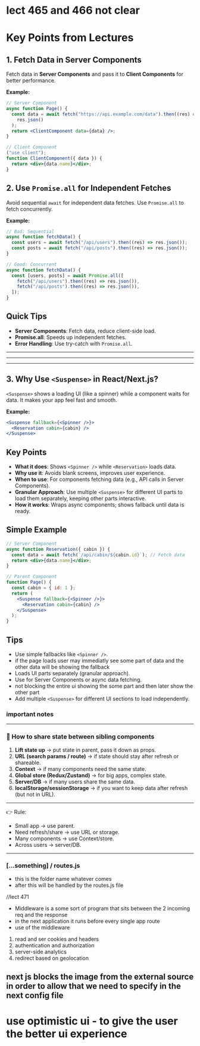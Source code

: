 # lect 465 and 466 not clear

# Key Points from Lectures

## 1. Fetch Data in Server Components

Fetch data in **Server Components** and pass it to **Client Components** for better performance.

**Example:**

```jsx
// Server Component
async function Page() {
  const data = await fetch("https://api.example.com/data").then((res) =>
    res.json()
  );
  return <ClientComponent data={data} />;
}

// Client Component
("use client");
function ClientComponent({ data }) {
  return <div>{data.name}</div>;
}
```

## 2. Use `Promise.all` for Independent Fetches

Avoid sequential `await` for independent data fetches. Use `Promise.all` to fetch concurrently.

**Example:**

```javascript
// Bad: Sequential
async function fetchData() {
  const users = await fetch("/api/users").then((res) => res.json());
  const posts = await fetch("/api/posts").then((res) => res.json());
}

// Good: Concurrent
async function fetchData() {
  const [users, posts] = await Promise.all([
    fetch("/api/users").then((res) => res.json()),
    fetch("/api/posts").then((res) => res.json()),
  ]);
}
```

## Quick Tips

- **Server Components**: Fetch data, reduce client-side load.
- **Promise.all**: Speeds up independent fetches.
- **Error Handling**: Use try-catch with `Promise.all`.

---

---

---

## 3. Why Use `<Suspense>` in React/Next.js?

`<Suspense>` shows a loading UI (like a spinner) while a component waits for data. It makes your app feel fast and smooth.

**Example:**

```jsx
<Suspense fallback={<Spinner />}>
  <Reservation cabin={cabin} />
</Suspense>
```

## Key Points

- **What it does**: Shows `<Spinner />` while `<Reservation>` loads data.
- **Why use it**: Avoids blank screens, improves user experience.
- **When to use**: For components fetching data (e.g., API calls in Server Components).
- **Granular Approach**: Use multiple `<Suspense>` for different UI parts to load them separately, keeping other parts interactive.
- **How it works**: Wraps async components; shows fallback until data is ready.

## Simple Example

```jsx
// Server Component
async function Reservation({ cabin }) {
  const data = await fetch(`/api/cabin/${cabin.id}`); // Fetch data
  return <div>{data.name}</div>;
}

// Parent Component
function Page() {
  const cabin = { id: 1 };
  return (
    <Suspense fallback={<Spinner />}>
      <Reservation cabin={cabin} />
    </Suspense>
  );
}
```

## Tips

- Use simple fallbacks like `<Spinner />`.
- if the page loads user may immediatly see some part of data and the other data will be showing the fallback
- Loads UI parts separately (granular approach).
- Use for Server Components or async data fetching.
- not blocking the entire ui showing the some part and then later show the other part
- Add multiple `<Suspense>` for different UI sections to load independently.

### important notes

---

### 🔑 How to share state between sibling components

1. **Lift state up** → put state in parent, pass it down as props.
2. **URL (search params / route)** → if state should stay after refresh or shareable.
3. **Context** → if many components need the same state.
4. **Global store (Redux/Zustand)** → for big apps, complex state.
5. **Server/DB** → if many users share the same data.
6. **localStorage/sessionStorage** → if you want to keep data after refresh (but not in URL).

---

👉 Rule:

- Small app → use parent.
- Need refresh/share → use URL or storage.
- Many components → use Context/store.
- Across users → server/DB.

---

### [...something] / routes.js

- this is the folder name whatever comes
- after this will be handled by the routes.js file

//lect 471

- Middleware is a some sort of program that sits between the 2 incoming req
  and the response
- in the next application it runs before every single app route
- use of the middleware

1. read and ser cookies and headers
2. authentication and authorization
3. server-side analytics
4. redirect based on geolocation

## next js blocks the image from the external source in order to allow that we need to specify in the next config file

# use optimistic ui - to give the user the better ui experience
